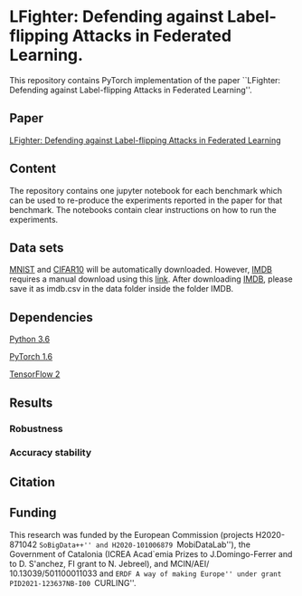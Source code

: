 # LFighter: Defending against Label-flipping Attacks in Federated Learning.
This repository contains PyTorch implementation of the paper ``LFighter: Defending against Label-flipping Attacks in Federated Learning''.

## Paper 

[LFighter: Defending against Label-flipping Attacks in Federated Learning]()

## Content
The repository contains one jupyter notebook for each benchmark which can be used to re-produce the experiments reported in the paper for that benchmark. The notebooks contain clear instructions on how to run the experiments. 

## Data sets
[MNIST](http://yann.lecun.com/exdb/mnist/) and [CIFAR10](https://www.cs.toronto.edu/~kriz/cifar.html) will be automatically downloaded.
However, [IMDB](https://ai.stanford.edu/~amaas/data/sentiment/) requires a manual download using this [link](https://drive.google.com/file/d/1X86CyTJW77a1CCkAFPvN6pqceN63q2Tx/view?usp=sharing). 
After downloading [IMDB](https://ai.stanford.edu/~amaas/data/sentiment/), please save it as imdb.csv in the data folder inside the folder IMDB.


## Dependencies

[Python 3.6](https://www.anaconda.com/download)

[PyTorch 1.6](https://pytorch.org/)

[TensorFlow 2](https://www.tensorflow.org/)


## Results


### Robustness


### Accuracy stability


## Citation 



## Funding
This research was funded by the European Commission (projects H2020-871042 ``SoBigData++'' and H2020-101006879 ``MobiDataLab''), the Government of Catalonia (ICREA Acad\`emia Prizes to J.Domingo-Ferrer and to D. S\'anchez, FI grant to N. Jebreel), and MCIN/AEI/ 10.13039/501100011033 and ``ERDF A way of making Europe'' under grant PID2021-123637NB-I00 ``CURLING''. 

